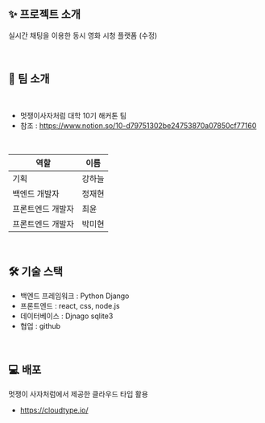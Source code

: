 
## ✨ 프로젝트 소개
실시간 채팅을 이용한 동시 영화 시청 플랫폼 (수정)




<br>

## 🙋 팀 소개

<br>

- 멋쟁이사자처럼 대학 10기 해커톤 팀
- 참조 : https://www.notion.so/10-d79751302be24753870a07850cf77160

<br>

|    역할    |   이름   |
| ----------------- | ------ |
| 기획 | 강하늘 |
| 백엔드 개발자 | 정재현 |
| 프론트엔드 개발자 | 최윤 |
| 프론트엔드 개발자 | 박미현 |

<br>

## 🛠 기술 스택
- 백엔드 프레임워크 : Python Django
- 프론트엔드 : react, css, node.js
- 데이터베이스 : Djnago sqlite3
- 협업 : github

<br>

## 💻 배포
멋쟁이 사자처럼에서 제공한 클라우드 타입 활용
- https://cloudtype.io/
